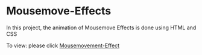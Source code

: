 # Mousemove-Effects
In this project, the animation of Mousemove Effects is done using HTML and CSS

To view: please click <a href="https://sejallotliker.github.io/Mousemove-Effects/mousemove.html" target="_blank">Mousemovement-Effect</a>
